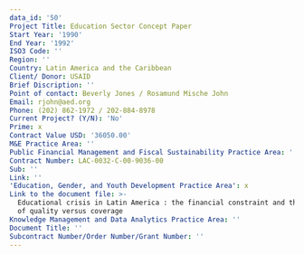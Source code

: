 ```yaml
---
data_id: '50'
Project Title: Education Sector Concept Paper
Start Year: '1990'
End Year: '1992'
ISO3 Code: ''
Region: ''
Country: Latin America and the Caribbean
Client/ Donor: USAID
Brief Discription: ''
Point of contact: Beverly Jones / Rosamund Mische John
Email: rjohn@aed.org
Phone: (202) 862-1972 / 202-884-8978
Current Project? (Y/N): 'No'
Prime: x
Contract Value USD: '36050.00'
M&E Practice Area: ''
Public Financial Management and Fiscal Sustainability Practice Area: ''
Contract Number: LAC-0032-C-00-9036-00
Sub: ''
Link: ''
'Education, Gender, and Youth Development Practice Area': x
Link to the document file: >-
  Educational crisis in Latin America : the financial constraint and the dilemma
  of quality versus coverage
Knowledge Management and Data Analytics Practice Area: ''
Document Title: ''
Subcontract Number/Order Number/Grant Number: ''
---
```

